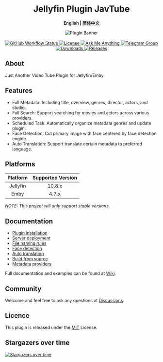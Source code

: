 <h1 align="center">Jellyfin Plugin JavTube</h1>
<p align="center"><b>English | <a href="README_ZH.md">简体中文</a></b></p>

<p align="center">
<img alt="Plugin Banner" src="https://javtube.github.io/logos/banner.png"/>
<br/>
<br/>

<a href="https://github.com/javtube/jellyfin-plugin-javtube/actions">
<img alt="GitHub Workflow Status" src="https://img.shields.io/github/workflow/status/javtube/jellyfin-plugin-javtube/.NET?logo=github">
</a>
<a href="https://github.com/javtube/jellyfin-plugin-javtube/blob/main/LICENSE">
<img alt="License" src="https://img.shields.io/github/license/javtube/jellyfin-plugin-javtube">
</a>
<a href="https://github.com/javtube/jellyfin-plugin-javtube/discussions">
<img alt="Ask Me Anything" src="https://img.shields.io/badge/Ask%20me-anything-1abc9c.svg">
</a>
<a href="https://t.me/JavTubePlugin">
<img alt="Telegram Group" src="https://img.shields.io/badge/Telegram-2CA5E0?logo=telegram&logoColor=white">
</a>
<a href="https://github.com/javtube/jellyfin-plugin-javtube">
<img alt="Downloads" src="https://img.shields.io/github/downloads/javtube/jellyfin-plugin-javtube/total">
</a>
<a href="https://github.com/javtube/jellyfin-plugin-javtube/releases">
<img alt="Releases" src="https://img.shields.io/github/v/release/javtube/jellyfin-plugin-javtube?include_prereleases">
</a>

## About

Just Another Video Tube Plugin for Jellyfin/Emby.

## Features

- Full Metadata: Including title, overview, genres, director, actors, and studio.
- Full Search: Support searching for movies and actors across various providers.
- Scheduled Task: Automatically organize metadata genres and update plugin.
- Face Detection: Cut primary image with face centered by face detection engine.
- Auto Translation: Support translate certain metadata to preferred language.

## Platforms

| **Platform** | **Supported Version** |
|:------------:|:---------------------:|
|   Jellyfin   |        10.8.x         |
|     Emby     |         4.7.x         |

_NOTE: This project will only support stable versions._

## Documentation

- [Plugin installation](https://github.com/javtube/jellyfin-plugin-javtube/wiki/%E6%8F%92%E4%BB%B6%E5%AE%89%E8%A3%85)
- [Server deployment](https://github.com/javtube/jellyfin-plugin-javtube/wiki/%E5%90%8E%E7%AB%AF%E9%83%A8%E7%BD%B2)
- [File naming rules](https://github.com/javtube/jellyfin-plugin-javtube/wiki/%E5%91%BD%E5%90%8D%E8%A7%84%E8%8C%83)
- [Face detection](https://github.com/javtube/jellyfin-plugin-javtube/wiki/%E4%BA%BA%E8%84%B8%E8%AF%86%E5%88%AB)
- [Auto translation](https://github.com/javtube/jellyfin-plugin-javtube/wiki/%E8%87%AA%E5%8A%A8%E7%BF%BB%E8%AF%91)
- [Build from source](https://github.com/javtube/jellyfin-plugin-javtube/wiki/%E8%87%AA%E8%A1%8C%E7%BC%96%E8%AF%91)
- [Metadata providers](https://github.com/javtube/jellyfin-plugin-javtube/wiki/%E6%95%B0%E6%8D%AE%E6%9D%A5%E6%BA%90)

Full documentation and examples can be found at [Wiki](https://github.com/javtube/jellyfin-plugin-javtube/wiki).

## Community

Welcome and feel free to ask any questions at [Discussions](https://github.com/javtube/jellyfin-plugin-javtube/discussions).

## Licence

This plugin is released under the [MIT](https://github.com/javtube/jellyfin-plugin-javtube/blob/main/LICENSE) License.

## Stargazers over time

[![Stargazers over time](https://starchart.cc/javtube/jellyfin-plugin-javtube.svg)](https://starchart.cc/javtube/jellyfin-plugin-javtube)
